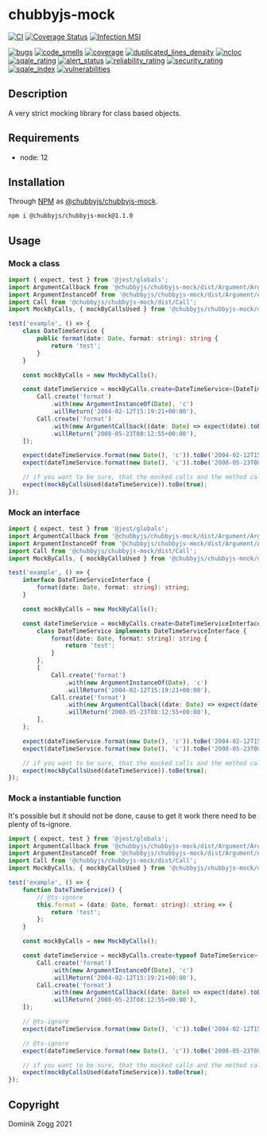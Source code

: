# chubbyjs-mock

[![CI](https://github.com/chubbyjs/chubbyjs-mock/workflows/CI/badge.svg?branch=master)](https://github.com/chubbyjs/chubbyjs-mock/actions?query=workflow%3ACI)
[![Coverage Status](https://coveralls.io/repos/github/chubbyjs/chubbyjs-mock/badge.svg?branch=master)](https://coveralls.io/github/chubbyjs/chubbyjs-mock?branch=master)
[![Infection MSI](https://badge.stryker-mutator.io/github.com/chubbyjs/chubbyjs-mock/master)](https://dashboard.stryker-mutator.io/reports/github.com/chubbyjs/chubbyjs-mock/master)

[![bugs](https://sonarcloud.io/api/project_badges/measure?project=chubbyjs_chubbyjs-mock&metric=bugs)](https://sonarcloud.io/dashboard?id=chubbyjs_chubbyjs-mock)
[![code_smells](https://sonarcloud.io/api/project_badges/measure?project=chubbyjs_chubbyjs-mock&metric=code_smells)](https://sonarcloud.io/dashboard?id=chubbyjs_chubbyjs-mock)
[![coverage](https://sonarcloud.io/api/project_badges/measure?project=chubbyjs_chubbyjs-mock&metric=coverage)](https://sonarcloud.io/dashboard?id=chubbyjs_chubbyjs-mock)
[![duplicated_lines_density](https://sonarcloud.io/api/project_badges/measure?project=chubbyjs_chubbyjs-mock&metric=duplicated_lines_density)](https://sonarcloud.io/dashboard?id=chubbyjs_chubbyjs-mock)
[![ncloc](https://sonarcloud.io/api/project_badges/measure?project=chubbyjs_chubbyjs-mock&metric=ncloc)](https://sonarcloud.io/dashboard?id=chubbyjs_chubbyjs-mock)
[![sqale_rating](https://sonarcloud.io/api/project_badges/measure?project=chubbyjs_chubbyjs-mock&metric=sqale_rating)](https://sonarcloud.io/dashboard?id=chubbyjs_chubbyjs-mock)
[![alert_status](https://sonarcloud.io/api/project_badges/measure?project=chubbyjs_chubbyjs-mock&metric=alert_status)](https://sonarcloud.io/dashboard?id=chubbyjs_chubbyjs-mock)
[![reliability_rating](https://sonarcloud.io/api/project_badges/measure?project=chubbyjs_chubbyjs-mock&metric=reliability_rating)](https://sonarcloud.io/dashboard?id=chubbyjs_chubbyjs-mock)
[![security_rating](https://sonarcloud.io/api/project_badges/measure?project=chubbyjs_chubbyjs-mock&metric=security_rating)](https://sonarcloud.io/dashboard?id=chubbyjs_chubbyjs-mock)
[![sqale_index](https://sonarcloud.io/api/project_badges/measure?project=chubbyjs_chubbyjs-mock&metric=sqale_index)](https://sonarcloud.io/dashboard?id=chubbyjs_chubbyjs-mock)
[![vulnerabilities](https://sonarcloud.io/api/project_badges/measure?project=chubbyjs_chubbyjs-mock&metric=vulnerabilities)](https://sonarcloud.io/dashboard?id=chubbyjs_chubbyjs-mock)

## Description

A very strict mocking library for class based objects.

## Requirements

 * node: 12

## Installation

Through [NPM](https://www.npmjs.com) as [@chubbyjs/chubbyjs-mock][1].

```sh
npm i @chubbyjs/chubbyjs-mock@1.1.0
```

## Usage

### Mock a class

```ts
import { expect, test } from '@jest/globals';
import ArgumentCallback from '@chubbyjs/chubbyjs-mock/dist/Argument/ArgumentCallback';
import ArgumentInstanceOf from '@chubbyjs/chubbyjs-mock/dist/Argument/ArgumentInstanceOf';
import Call from '@chubbyjs/chubbyjs-mock/dist/Call';
import MockByCalls, { mockByCallsUsed } from '@chubbyjs/chubbyjs-mock/dist/MockByCalls';

test('example', () => {
    class DateTimeService {
        public format(date: Date, format: string): string {
            return 'test';
        }
    }

    const mockByCalls = new MockByCalls();

    const dateTimeService = mockByCalls.create<DateTimeService>(DateTimeService, [
        Call.create('format')
            .with(new ArgumentInstanceOf(Date), 'c')
            .willReturn('2004-02-12T15:19:21+00:00'),
        Call.create('format')
            .with(new ArgumentCallback((date: Date) => expect(date).toBeInstanceOf(Date)), 'c')
            .willReturn('2008-05-23T08:12:55+00:00'),
    ]);

    expect(dateTimeService.format(new Date(), 'c')).toBe('2004-02-12T15:19:21+00:00');
    expect(dateTimeService.format(new Date(), 'c')).toBe('2008-05-23T08:12:55+00:00');

    // if you want to be sure, that the mocked calls and the method call matches
    expect(mockByCallsUsed(dateTimeService)).toBe(true);
});
```

### Mock an interface

```ts
import { expect, test } from '@jest/globals';
import ArgumentCallback from '@chubbyjs/chubbyjs-mock/dist/Argument/ArgumentCallback';
import ArgumentInstanceOf from '@chubbyjs/chubbyjs-mock/dist/Argument/ArgumentInstanceOf';
import Call from '@chubbyjs/chubbyjs-mock/dist/Call';
import MockByCalls, { mockByCallsUsed } from '@chubbyjs/chubbyjs-mock/dist/MockByCalls';

test('example', () => {
    interface DateTimeServiceInterface {
        format(date: Date, format: string): string;
    }

    const mockByCalls = new MockByCalls();

    const dateTimeService = mockByCalls.create<DateTimeServiceInterface>(
        class DateTimeService implements DateTimeServiceInterface {
            format(date: Date, format: string): string {
                return 'test';
            }
        },
        [
            Call.create('format')
                .with(new ArgumentInstanceOf(Date), 'c')
                .willReturn('2004-02-12T15:19:21+00:00'),
            Call.create('format')
                .with(new ArgumentCallback((date: Date) => expect(date).toBeInstanceOf(Date)), 'c')
                .willReturn('2008-05-23T08:12:55+00:00'),
        ],
    );

    expect(dateTimeService.format(new Date(), 'c')).toBe('2004-02-12T15:19:21+00:00');
    expect(dateTimeService.format(new Date(), 'c')).toBe('2008-05-23T08:12:55+00:00');

    // if you want to be sure, that the mocked calls and the method call matches
    expect(mockByCallsUsed(dateTimeService)).toBe(true);
});
```

### Mock a instantiable function

It's possible but it should not be done, cause to get it work there need to be plenty of ts-ignore.

```ts
import { expect, test } from '@jest/globals';
import ArgumentCallback from '@chubbyjs/chubbyjs-mock/dist/Argument/ArgumentCallback';
import ArgumentInstanceOf from '@chubbyjs/chubbyjs-mock/dist/Argument/ArgumentInstanceOf';
import Call from '@chubbyjs/chubbyjs-mock/dist/Call';
import MockByCalls, { mockByCallsUsed } from '@chubbyjs/chubbyjs-mock/dist/MockByCalls';

test('example', () => {
    function DateTimeService() {
        // @ts-ignore
        this.format = (date: Date, format: string): string => {
            return 'test';
        };
    }

    const mockByCalls = new MockByCalls();

    const dateTimeService = mockByCalls.create<typeof DateTimeService>(DateTimeService, [
        Call.create('format')
            .with(new ArgumentInstanceOf(Date), 'c')
            .willReturn('2004-02-12T15:19:21+00:00'),
        Call.create('format')
            .with(new ArgumentCallback((date: Date) => expect(date).toBeInstanceOf(Date)), 'c')
            .willReturn('2008-05-23T08:12:55+00:00'),
    ]);

    // @ts-ignore
    expect(dateTimeService.format(new Date(), 'c')).toBe('2004-02-12T15:19:21+00:00');

    // @ts-ignore
    expect(dateTimeService.format(new Date(), 'c')).toBe('2008-05-23T08:12:55+00:00');

    // if you want to be sure, that the mocked calls and the method call matches
    expect(mockByCallsUsed(dateTimeService)).toBe(true);
});
```

## Copyright

Dominik Zogg 2021

[1]: https://www.npmjs.com/package/@chubbyjs/chubbyjs-mock
